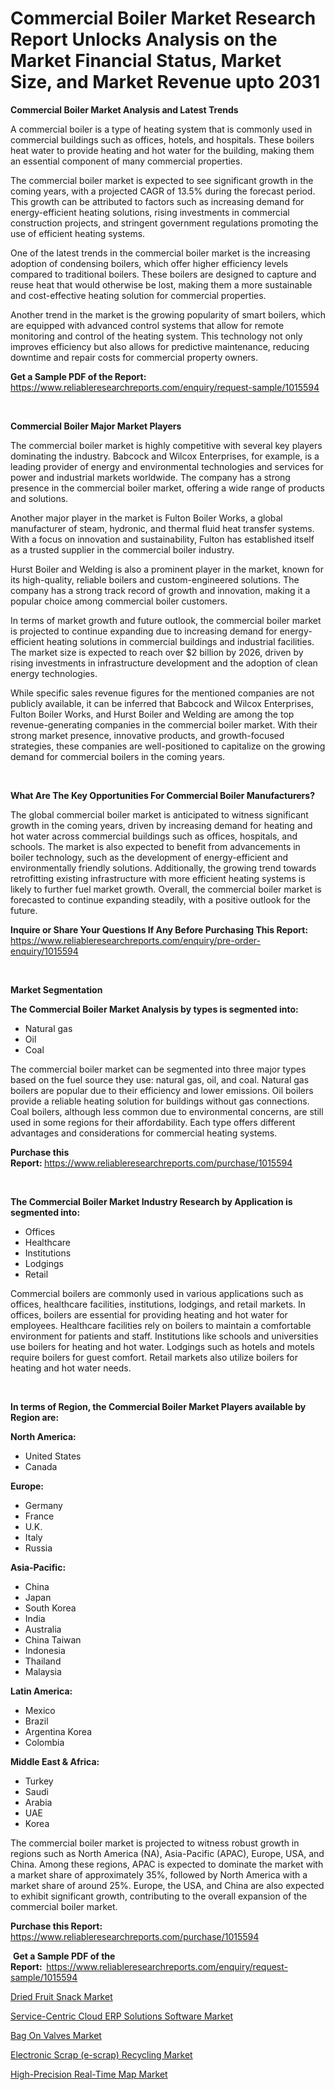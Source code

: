 <p><h1>Commercial Boiler Market Research Report Unlocks Analysis on the Market Financial Status, Market Size, and Market Revenue upto 2031</h1></p><p><strong>Commercial Boiler Market Analysis and Latest Trends</strong></p>
<p><p>A commercial boiler is a type of heating system that is commonly used in commercial buildings such as offices, hotels, and hospitals. These boilers heat water to provide heating and hot water for the building, making them an essential component of many commercial properties.</p><p>The commercial boiler market is expected to see significant growth in the coming years, with a projected CAGR of 13.5% during the forecast period. This growth can be attributed to factors such as increasing demand for energy-efficient heating solutions, rising investments in commercial construction projects, and stringent government regulations promoting the use of efficient heating systems.</p><p>One of the latest trends in the commercial boiler market is the increasing adoption of condensing boilers, which offer higher efficiency levels compared to traditional boilers. These boilers are designed to capture and reuse heat that would otherwise be lost, making them a more sustainable and cost-effective heating solution for commercial properties.</p><p>Another trend in the market is the growing popularity of smart boilers, which are equipped with advanced control systems that allow for remote monitoring and control of the heating system. This technology not only improves efficiency but also allows for predictive maintenance, reducing downtime and repair costs for commercial property owners.</p></p>
<p><strong>Get a Sample PDF of the Report:&nbsp;</strong> <a href="https://www.reliableresearchreports.com/enquiry/request-sample/1015594">https://www.reliableresearchreports.com/enquiry/request-sample/1015594</a></p>
<p>&nbsp;</p>
<p><strong>Commercial Boiler Major Market Players</strong></p>
<p><p>The commercial boiler market is highly competitive with several key players dominating the industry. Babcock and Wilcox Enterprises, for example, is a leading provider of energy and environmental technologies and services for power and industrial markets worldwide. The company has a strong presence in the commercial boiler market, offering a wide range of products and solutions.</p><p>Another major player in the market is Fulton Boiler Works, a global manufacturer of steam, hydronic, and thermal fluid heat transfer systems. With a focus on innovation and sustainability, Fulton has established itself as a trusted supplier in the commercial boiler industry.</p><p>Hurst Boiler and Welding is also a prominent player in the market, known for its high-quality, reliable boilers and custom-engineered solutions. The company has a strong track record of growth and innovation, making it a popular choice among commercial boiler customers.</p><p>In terms of market growth and future outlook, the commercial boiler market is projected to continue expanding due to increasing demand for energy-efficient heating solutions in commercial buildings and industrial facilities. The market size is expected to reach over $2 billion by 2026, driven by rising investments in infrastructure development and the adoption of clean energy technologies.</p><p>While specific sales revenue figures for the mentioned companies are not publicly available, it can be inferred that Babcock and Wilcox Enterprises, Fulton Boiler Works, and Hurst Boiler and Welding are among the top revenue-generating companies in the commercial boiler market. With their strong market presence, innovative products, and growth-focused strategies, these companies are well-positioned to capitalize on the growing demand for commercial boilers in the coming years.</p></p>
<p>&nbsp;</p>
<p><strong>What Are The Key Opportunities For Commercial Boiler Manufacturers?</strong></p>
<p><p>The global commercial boiler market is anticipated to witness significant growth in the coming years, driven by increasing demand for heating and hot water across commercial buildings such as offices, hospitals, and schools. The market is also expected to benefit from advancements in boiler technology, such as the development of energy-efficient and environmentally friendly solutions. Additionally, the growing trend towards retrofitting existing infrastructure with more efficient heating systems is likely to further fuel market growth. Overall, the commercial boiler market is forecasted to continue expanding steadily, with a positive outlook for the future.</p></p>
<p><strong>Inquire or Share Your Questions If Any Before Purchasing This Report:</strong> <a href="https://www.reliableresearchreports.com/enquiry/pre-order-enquiry/1015594">https://www.reliableresearchreports.com/enquiry/pre-order-enquiry/1015594</a></p>
<p>&nbsp;</p>
<p><strong>Market Segmentation</strong></p>
<p><strong>The Commercial Boiler Market Analysis by types is segmented into:</strong></p>
<p><ul><li>Natural gas</li><li>Oil</li><li>Coal</li></ul></p>
<p><p>The commercial boiler market can be segmented into three major types based on the fuel source they use: natural gas, oil, and coal. Natural gas boilers are popular due to their efficiency and lower emissions. Oil boilers provide a reliable heating solution for buildings without gas connections. Coal boilers, although less common due to environmental concerns, are still used in some regions for their affordability. Each type offers different advantages and considerations for commercial heating systems.</p></p>
<p><strong>Purchase this Report:&nbsp;</strong><a href="https://www.reliableresearchreports.com/purchase/1015594">https://www.reliableresearchreports.com/purchase/1015594</a></p>
<p>&nbsp;</p>
<p><strong>The Commercial Boiler Market Industry Research by Application is segmented into:</strong></p>
<p><ul><li>Offices</li><li>Healthcare</li><li>Institutions</li><li>Lodgings</li><li>Retail</li></ul></p>
<p><p>Commercial boilers are commonly used in various applications such as offices, healthcare facilities, institutions, lodgings, and retail markets. In offices, boilers are essential for providing heating and hot water for employees. Healthcare facilities rely on boilers to maintain a comfortable environment for patients and staff. Institutions like schools and universities use boilers for heating and hot water. Lodgings such as hotels and motels require boilers for guest comfort. Retail markets also utilize boilers for heating and hot water needs.</p></p>
<p>&nbsp;</p>
<p><strong>In terms of Region, the Commercial Boiler Market Players available by Region are:</strong></p>
<p>
    <p> <strong> North America: </strong>
        <ul>
            <li>United States</li>
            <li>Canada</li>
        </ul>
        </p> 
    <p> <strong> Europe: </strong>
        <ul>
            <li>Germany</li>
            <li>France</li>
            <li>U.K.</li>
            <li>Italy</li>
            <li>Russia</li>
        </ul>
        </p> 
    <p> <strong> Asia-Pacific: </strong>
        <ul>
            <li>China</li>
            <li>Japan</li>
            <li>South Korea</li>
            <li>India</li>
            <li>Australia</li>
            <li>China Taiwan</li>
            <li>Indonesia</li>
            <li>Thailand</li>
            <li>Malaysia</li>
        </ul>
        </p> 
    <p> <strong> Latin America: </strong>
        <ul>
            <li>Mexico</li>
            <li>Brazil</li>
            <li>Argentina Korea</li>
            <li>Colombia</li>
        </ul>
        </p> 
    <p> <strong> Middle East & Africa: </strong>
        <ul>
            <li>Turkey</li>
            <li>Saudi</li>
            <li>Arabia</li>
            <li>UAE</li>
            <li>Korea</li>
        </ul>
    </p>
    </p>
<p><p>The commercial boiler market is projected to witness robust growth in regions such as North America (NA), Asia-Pacific (APAC), Europe, USA, and China. Among these regions, APAC is expected to dominate the market with a market share of approximately 35%, followed by North America with a market share of around 25%. Europe, the USA, and China are also expected to exhibit significant growth, contributing to the overall expansion of the commercial boiler market.</p></p>
<p><strong>Purchase this Report: </strong><a href="https://www.reliableresearchreports.com/purchase/1015594">https://www.reliableresearchreports.com/purchase/1015594</a></p>
<p>&nbsp;<strong>Get a Sample PDF of the Report:&nbsp;&nbsp;</strong><a href="https://www.reliableresearchreports.com/enquiry/request-sample/1015594">https://www.reliableresearchreports.com/enquiry/request-sample/1015594</a></p>
<p><strong></strong></p>
<p><p><a href="https://github.com/beatblasta/Market-Research-Report-List-2/blob/main/dried-fruit-snack-market.md">Dried Fruit Snack Market</a></p><p><a href="https://medium.com/@beverlyfields2012/service-centric-cloud-erp-solutions-software-nbsp-market-focuses-on-market-share-size-and-0c9f6bcf6751">Service-Centric Cloud ERP Solutions Software Market</a></p><p><a href="https://github.com/shotows/Market-Research-Report-List-1/blob/main/bag-on-valves-market.md">Bag On Valves Market</a></p><p><a href="https://medium.com/@christinaweber16/electronic-scrap-e-scrap-recycling-market-trends-forecast-and-competitive-analysis-to-2031-30a3745e6761">Electronic Scrap (e-scrap) Recycling Market</a></p><p><a href="https://medium.com/@christinaweber16/high-precision-real-time-map-market-analysis-its-cagr-market-segmentation-and-global-industry-e2bf586493e9">High-Precision Real-Time Map Market</a></p></p>